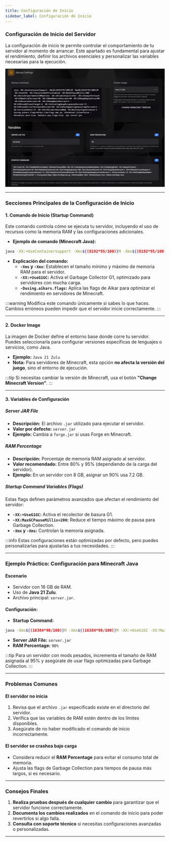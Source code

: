 ```yaml
---
title: Configuración de Inicio
sidebar_label: Configuración de Inicio
---
```


### Configuración de Inicio del Servidor

La configuración de inicio te permite controlar el comportamiento de tu servidor al momento de arrancar. Este apartado es fundamental para ajustar el rendimiento, definir los archivos esenciales y personalizar las variables necesarias para la ejecución.

![Startup Configuración](../../static/tcp_assets/imgs/startup.png)

---

### Secciones Principales de la Configuración de Inicio

#### **1. Comando de Inicio (Startup Command)**
Este comando controla cómo se ejecuta tu servidor, incluyendo el uso de recursos como la memoria RAM y las configuraciones adicionales.

- **Ejemplo de comando (Minecraft Java):**
```bash
java -XX:+UseContainerSupport -Xms${(8192*95/100)}M -Xmx${(8192*95/100)}M -XX:+UseG1GC ...
```

- **Explicación del comando:**
    - **`-Xms` y `-Xmx`:** Establecen el tamaño mínimo y máximo de memoria RAM para el servidor.
    - **`-XX:+UseG1GC`:** Activa el Garbage Collector G1, optimizado para servidores con mucha carga.
    - **`-Dusing.aikars.flags`:** Aplica las flags de Aikar para optimizar el rendimiento en servidores de Minecraft.

:::warning
Modifica este comando únicamente si sabes lo que haces. Cambios erróneos pueden impedir que el servidor inicie correctamente.
:::

---

#### **2. Docker Image**
La imagen de Docker define el entorno base donde corre tu servidor. Puedes seleccionarla para configurar versiones específicas de lenguajes o servicios, como Java.

- **Ejemplo:** `Java 21 Zulu`
- **Nota:** Para servidores de Minecraft, esta opción **no afecta la versión del juego**, sino el entorno de ejecución.

:::tip
Si necesitas cambiar la versión de Minecraft, usa el botón **"Change Minecraft Version"**.
:::

---

#### **3. Variables de Configuración**

##### **Server JAR File**
- **Descripción:** El archivo `.jar` utilizado para ejecutar el servidor.
- **Valor por defecto:** `server.jar`
- **Ejemplo:** Cambia a `forge.jar` si usas Forge en Minecraft.

##### **RAM Percentage**
- **Descripción:** Porcentaje de memoria RAM asignado al servidor.
- **Valor recomendado:** Entre 80% y 95% (dependiendo de la carga del servidor).
- **Ejemplo:** En un servidor con 8 GB, asignar un 90% usa 7.2 GB.

##### **Startup Command Variables (Flags)**
Estas flags definen parámetros avanzados que afectan el rendimiento del servidor:

- **`-XX:+UseG1GC`:** Activa el recolector de basura G1.
- **`-XX:MaxGCPauseMillis=200`:** Reduce el tiempo máximo de pausa para Garbage Collection.
- **`-Xmx` y `-Xms`:** Controlan la memoria asignada.

:::info
Estas configuraciones están optimizadas por defecto, pero puedes personalizarlas para ajustarlas a tus necesidades.
:::

---

### Ejemplo Práctico: Configuración para Minecraft Java

#### **Escenario**
- Servidor con 16 GB de RAM.
- Uso de **Java 21 Zulu**.
- Archivo principal: `server.jar`.

#### **Configuración:**
- **Startup Command:**
```bash
java -Xms${(16384*90/100)}M -Xmx${(16384*90/100)}M -XX:+UseG1GC -XX:MaxGCPauseMillis=200 ...
```
- **Server JAR File:** `server.jar`
- **RAM Percentage:** `90%`

:::tip
Para un servidor con mods pesados, incrementa el tamaño de RAM asignada al 95% y asegúrate de usar flags optimizadas para Garbage Collection.
:::

---

### Problemas Comunes

#### **El servidor no inicia**
1. Revisa que el archivo `.jar` especificado existe en el directorio del servidor.
2. Verifica que las variables de RAM estén dentro de los límites disponibles.
3. Asegúrate de no haber modificado el comando de inicio incorrectamente.

#### **El servidor se crashea bajo carga**
- Considera reducir el **RAM Percentage** para evitar el consumo total de memoria.
- Ajusta las flags de Garbage Collection para tiempos de pausa más largos, si es necesario.

---

### Consejos Finales

1. **Realiza pruebas después de cualquier cambio** para garantizar que el servidor funcione correctamente.
2. **Documenta los cambios realizados** en el comando de inicio para poder revertirlos si algo falla.
3. **Consulta con soporte técnico** si necesitas configuraciones avanzadas o personalizadas.

---